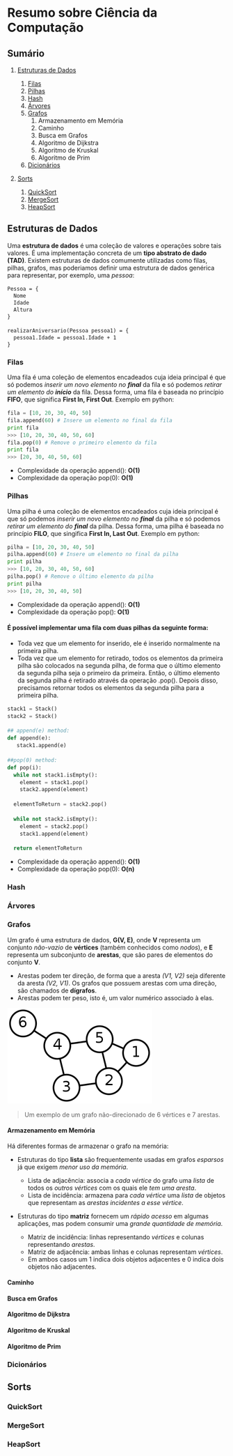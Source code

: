 # Resumo sobre Ciência da Computação

## Sumário
1. [Estruturas de Dados](https://github.com/Scheffel-V/Computer-Science#estruturas-de-dados)
   1. [Filas](https://github.com/Scheffel-V/Computer-Science#filas)
   2. [Pilhas](https://github.com/Scheffel-V/Computer-Science#pilhas)
   3. [Hash](https://github.com/Scheffel-V/Computer-Science#hash)
   4. [Árvores](https://github.com/Scheffel-V/Computer-Science#árvores)
   5. [Grafos](https://github.com/Scheffel-V/Computer-Science#grafos)
      1. Armazenamento em Memória
      2. Caminho
      3. Busca em Grafos
      4. Algoritmo de Dijkstra
      5. Algoritmo de Kruskal
      6. Algoritmo de Prim
   6. [Dicionários](https://github.com/Scheffel-V/Computer-Science#dicionários)

2. [Sorts](https://github.com/Scheffel-V/Computer-Science#sorts)
   1. [QuickSort](https://github.com/Scheffel-V/Computer-Science#quicksort)
   2. [MergeSort](https://github.com/Scheffel-V/Computer-Science#mergesort)
   3. [HeapSort](https://github.com/Scheffel-V/Computer-Science#pilhas#heapsort)


## Estruturas de Dados
Uma **estrutura de dados** é uma coleção de valores e operações sobre tais valores. É uma implementação concreta de um **tipo abstrato de dado (TAD)**. Existem estruturas de dados comumente utilizadas como filas, pilhas, grafos, mas poderiamos definir uma estrutura de dados genérica para representar, por exemplo, uma *pessoa*:
```
Pessoa = {
  Nome
  Idade
  Altura
}

realizarAniversario(Pessoa pessoa1) = {
  pessoa1.Idade = pessoa1.Idade + 1
}
```

### Filas
Uma fila é uma coleção de elementos encadeados cuja ideia principal é que só podemos _inserir um novo elemento no **final**_ da fila e só podemos _retirar um elemento do **início**_ da fila. Dessa forma, uma fila é baseada no princípio **FIFO**, que significa **First In, First Out**.
Exemplo em python:
```python
fila = [10, 20, 30, 40, 50]
fila.append(60) # Insere um elemento no final da fila
print fila
>>> [10, 20, 30, 40, 50, 60]
fila.pop(0) # Remove o primeiro elemento da fila
print fila
>>> [20, 30, 40, 50, 60]
```
* Complexidade da operação append(): **O(1)**
* Complexidade da operação pop(0): **O(1)**

### Pilhas
Uma pilha é uma coleção de elementos encadeados cuja ideia principal é que só podemos _inserir um novo elemento no **final**_ da pilha e só podemos _retirar um elemento do **final**_ da pilha. Dessa forma, uma pilha é baseada no princípio **FILO**, que singifica **First In, Last Out**.
Exemplo em python:
```python
pilha = [10, 20, 30, 40, 50]
pilha.append(60) # Insere um elemento no final da pilha
print pilha
>>> [10, 20, 30, 40, 50, 60]
pilha.pop() # Remove o último elemento da pilha
print pilha
>>> [10, 20, 30, 40, 50]
```
* Complexidade da operação append(): **O(1)**
* Complexidade da operação pop(): **O(1)**

#### É possível implementar uma fila com duas pilhas da seguinte forma:
* Toda vez que um elemento for inserido, ele é inserido normalmente na primeira pilha. 
* Toda vez que um elemento for retirado, todos os elementos da primeira pilha são colocados na segunda pilha, de forma que o último elemento da segunda pilha seja o primeiro da primeira. Então, o último elemento da segunda pilha é retirado através da operação .pop(). Depois disso, precisamos retornar todos os elementos da segunda pilha para a primeira pilha.
```python
stack1 = Stack()
stack2 = Stack()

## append(e) method:
def append(e):
   stack1.append(e)
   
##pop(0) method:
def pop(i):
  while not stack1.isEmpty():
    element = stack1.pop()
    stack2.append(element)
  
  elementToReturn = stack2.pop()
  
  while not stack2.isEmpty():
    element = stack2.pop()
    stack1.append(element)
  
  return elementToReturn
```
* Complexidade da operação append(): **O(1)**
* Complexidade da operação pop(0): **O(n)**

### Hash

### Árvores

### Grafos
Um grafo é uma estrutura de dados, **G(V, E)**, onde **V** representa um conjunto *não-vazio* de **vértices** (também conhecidos como *nodos*), e **E** representa um subconjunto de **arestas**, que são pares de elementos do conjunto **V**.
* Arestas podem ter direção, de forma que a aresta *(V1, V2)* seja diferente da aresta *(V2, V1)*. Os grafos que possuem arestas com uma direção, são chamados de **dígrafos**.
* Arestas podem ter peso, isto é, um valor numérico associado à elas.

![Imagem do Grafo](https://raw.githubusercontent.com/Scheffel-V/Computer-Science/master/grafo.png)
> Um exemplo de um grafo não-direcionado de 6 vértices e 7 arestas.

#### Armazenamento em Memória
Há diferentes formas de armazenar o grafo na memória:
- Estruturas do tipo **lista** são frequentemente usadas em grafos *esparsos* já que exigem *menor uso da memória*.
  - Lista de adjacência: associa a *cada vértice* do grafo uma *lista* de todos os *outros vértices* com os quais ele *tem uma aresta*. 
  - Lista de incidência: armazena para *cada vértice* uma *lista* de objetos que representam as *arestas incidentes a esse vértice*.

- Estruturas do tipo **matriz** fornecem um *rápido acesso* em algumas aplicações, mas podem consumir uma *grande quantidade de memória*.
  - Matriz de incidência: linhas representando *vértices* e colunas representando *arestas*.
  - Matriz de adjacência: ambas linhas e colunas representam *vértices*. 
  - Em ambos casos um 1 indica dois objetos adjacentes e 0 indica dois objetos não adjacentes.

#### Caminho

#### Busca em Grafos

#### Algoritmo de Dijkstra

#### Algoritmo de Kruskal

#### Algoritmo de Prim


### Dicionários

## Sorts

### QuickSort

### MergeSort

### HeapSort
